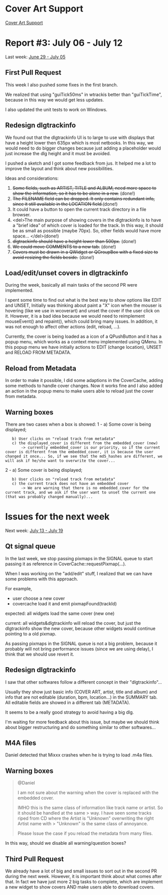 # Cover Art Support

[Cover Art Support](cover_art_support)

# Report \#3: July 06 - July 12

Last week: [June 29 - July 05](cover_art_support_r2)

## First Pull Request

This week I also pushed some fixes in the first branch.

We realized that using "guiTick50ms" in wtrackis better than
"guiTickTime", because in this way we would get less updates.

I also updated the unit tests to work on Windows.

## Redesign dlgtrackinfo

We found out that the dlgtrackinfo UI is to large to use with displays
that have a height lower then 635px which is most netbooks. In this way,
we would need to do bigger changes because just adding a placeholder
would just increase the dlg height and it must be avoided.

I pushed a sketch and I got some feedback from jus. It helped me a lot
to improve the layout and think about new possibilities.

Ideas and considerations:

1.  ~~Some fields, such as ARTIST, TITLE and ALBUM, need more space to
    show the information, so it has to be alone in a row.~~ (done\!)
2.  ~~The FILENAME field can be dropped. It only contains redundant
    info, since it still available in the LOCATION field.~~(done\!)
3.  It could have a button to open the current track directory in a file
    browser.
4.  \<del\>The main purpose of showing covers in the dlgtrackinfo is to
    have a "brief idea" of which cover is loaded for the track. In this
    way, it should be as small as possible (maybe 70px). So, other
    fields would have more space... \</del\>(done\!)
5.  ~~dlgtrackinfo should have a height lower than 500px.~~ (done\!)
6.  ~~We could move COMMENTS to a new tab.~~ (done\!)
7.  ~~Covers must be drawn in a QWidget or QGroupBox with a fixed size
    to avoid resizing the fields beside.~~ (done\!)

## Load/edit/unset covers in dlgtrackinfo

During the week, basically all main tasks of the second PR were
implemented.

I spent some time to find out what is the best way to show options like
EDIT and UNSET, Initially was thinking about paint a "X" icon when the
mouser is hovering (like we use in wcoverart) and unset the cover if the
user click on it. However, it is a bad idea because we would need to
reimplement mouseEvent() and repaint(), which could bring many issues.
In addition, it was not enough to affect other actions (edit, reload,
...).

Currently, the cover is being loaded as a icon of a QPushButton and it
has a popup menu, which works as a context menu implemented using QMenu.
In this popup menu we have initially actions to EDIT (change location),
UNSET and RELOAD FROM METADATA.

## Reload from Metadata

In order to make it possible, I did some adaptions in the CoverCache,
adding some methods to handle cover changes. Now it works fine and I
also added an action in the popup menu to make users able to reload just
the cover from metadata.

## Warning boxes

There are two cases when a box is showed: 1 - a) Some cover is being
displayed;

``` 
   b) User clicks on "reload track from metadata"
   c) the displayed_cover is different from the embedded_cover (new)
       -> currently embedded_cover is our priority, so if the current cover is different from the embedded_cover, it is because the user changed it once... So, if we see that the md5_hashes are different, we will ask if he/she want to overwrite the cover...
```

2 - a) Some cover is being displayed;

``` 
   b) User clicks on "reload track from metadata"
   c) the current track does not have an embedded cover
       -> We are warning that there is no embedded_cover for the current track, and we ask if the user want to unset the current one (that was probably changed manually)...
```

# Issues for the next week

Next week: [July 13 - July 19](cover_art_support_r4)

## Qt signal queue

In the last week, we stop passing pixmaps in the SIGNAL queue to start
passing it as reference in CoverCache::requestPixmap(...).

When I was working on the "add/edit" stuff, I realized that we can have
some problems with this approach.

For example,

  - user choose a new cover
  - covercache load it and emit pixmapFound(trackId)

expected: all widgets load the same cover (new one)

current: all widgets\&dlgtrackinfo will reload the cover, but just the
dlgtrackinfo show the new cover, because other widgets would continue
pointing to a old pixmap.

As passing pixmaps in the SIGNAL queue is not a big problem, because it
probably will not bring performance issues (since we are using delay), I
think that we should use revert it.

## Redesign dlgtrackinfo

I saw that other softwares follow a different concept in their
"dlgtrackinfo"...

Usually they show just basic info (COVER ART, artist, title and album)
and info that are not editable (duration, bpm, location...) in the
SUMMARY tab. All editable fields are showed in a different tab
(METADATA).

It seems to be a really good strategy to avoid having a big dlg.

I'm waiting for more feedback about this issue, but maybe we should
think about bigger restructuring and do something similar to other
softwares...

## M4A files

Daniel detected that Mixxx crashes when he is trying to load .m4a files.

## Warning boxes

> @Daniel
> 
> I am not sure about the warning when the cover is replaced with the
> embedded cover.
> 
> IMHO this is the same class of information like track name or artist.
> So it should be handled at the same \> way. I have seen some tracks
> riped from CD where the Artist is "Unknown" overwriting the right
> Artist name with \> "Unknown" is the same class of annoyance.
> 
> Please Issue the case if you reload the metadata from many files.

In this way, should we disable all warning/question boxes?

## Third Pull Request

We already have a lot of big and small issues to sort out in the second
PR during the next week. However, it is important think about what comes
after that. In fact we have just more 2 big tasks to complete, which are
implement a new widget to show covers AND make users able to download
covers.
